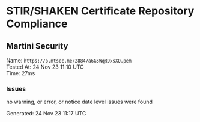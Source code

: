 # STIR/SHAKEN Certificate Repository Compliance

## Martini Security

Name: `https://p.mtsec.me/2884/a6G5WqR9xsXQ.pem`\
Tested At: 24 Nov 23 11:10 UTC\
Time: 27ms

### Issues

no warning, or error, or notice date level issues were found

Generated: 24 Nov 23 11:17 UTC